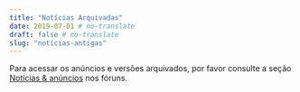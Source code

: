 ```yaml
---
title: "Notícias Arquivadas"
date: 2019-07-01 # no-translate
draft: false # no-translate
slug: "notícias-antigas"
---
```


Para acessar os anúncios e versões arquivados, por favor consulte a seção [Notícias & anúncios](https://forums.wz2100.net/viewforum.php?f=1) nos fóruns.
